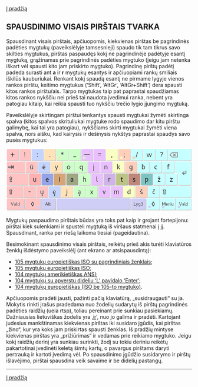 [Į pradžią](../README.md)

SPAUSDINIMO VISAIS PIRŠTAIS TVARKA
----------------------------------

Spausdinant visais pirštais, apčiuopomis, kiekvienas pirštas be pagrindinės padėties  mygtukų (paveikslėlyje tamsesnieji) spaudo tik tam tikrus savo skilties mygtukus, pirštas paspaudęs kokį ne pagrindinėje padėtyje esantį mygtuką, grąžinamas prie pagrindinės padėties mygtuko (jeigu jam netenka iškart vėl spausti kito jam priskirto mygtuko). Pagrindinę pirštų padėtį padeda surasti ant __a__ ir __r__ mygtukų esantys ir apčiuopiami rankų smiliais iškilūs kauburiukai. Renkant kokį spaudą esantį ne pirmame lygyje vienos rankos pirštu, keitimo mygtukus (‘Shift’, ‘AltGr’, ‘AltGr+Shift’) dera spausti kitos rankos pirštu/ais. Tarpo mygtukas taip pat paprastai spaudžiamas kitos rankos nykščiu nei prieš tai naudota įvedimui ranka, nebent yra patogiau kitaip, kai reikia spausti tuo nykščiu trečio lygio įjungimo mygtuką.

Paveikslėlyje skirtingam pirštui tenkantys spausti mygtukai žymėti skirtinga spalva (kitos spalvos skrituliukai mygtuke rodo spaudimo dar kitu pirštu galimybę, kai tai yra patogiau), nykščiams skirti mygtukai žymėti viena spalva, nors aišku, kad kairysis ir dešinysis nykštys paprastai spaudys savo pusės mygtukus:

![Spausdinimo tvarka](images/spaudotvarka.png)

Mygtukų paspaudimo pirštais būdas yra toks pat kaip ir grojant fortepijonu: pirštai kiek sulenkiami ir spusteli mygtuką iš viršaus statmenai į jį. Spausdinant, ranka per riešą laikoma tiesiai (pageidautina).

Besimokinant spausdinimo visais pirštais, reikėtų prieš akis turėti klaviatūros ženklų išdėstymo paveikslėlį (ant ekrano ar atsispausdintą):

  - [105 mygtukų europietiškas ISO su pagrindiniais ženklais](images/ratise_spausdai_pilka.png);
  - [105 mygtukų europietiškas ISO](images/ratise_105.png);
  - [104 mygtukų amerikietiškas ANSI](images/ratise_104_1.png);
  - [104 mygtukų su apverstu dideliu ‘L’ pavidalo ‘Enter’](images/ratise_104_2.png);
  - [104 mygtukų europietiškas (ISO be 105-to mygtuko)](images/ratise_104_3.png).

Apčiuopomis pradėti jausti, pažinti pačią klaviatūrą, „susidraugauti“ su ja. Mokytis rinkti įrašus pradedama nuo žodelių sudarytų iš pirštų pagrindinės padėties raidžių (ueia rtsp), toliau pereinant prie sunkiau pasiekiamų. Dažniausias lietuviškas žodelis yra ‚[ir](dazn_zod.txt)‘, nuo jo galima ir pradėti. Kartojant judesius mankštinamas kiekvienas pirštas iki susidaro įgūdis, kai pirštas „žino“, kur yra koks jam priskirtas spausti ženklas. Iš pradžių mintyse kiekvienas pirštas yra „prižiūrimas“ ir vedamas prie reikiamo mygtuko. Jeigu kokį raidžių derinį yra sunkiau surinkti, žodį su tokiu deriniu reikėtų pakartotinai įvedinėti keletą šimtų kartų, o pavargus pirštams daryti pertrauką ir kartoti įvedimą vėl. Po spausdinimo įgūdžio susidarymo ir pirštų išlavėjimo, pirštai spausdina veik savaime ir be didelių pastangų.


-------------------------
[Į pradžią](../README.md)
